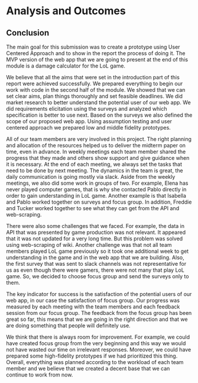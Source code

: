 # Analysis and Outcomes

## Conclusion

The main goal for this submission was to create a prototype using User Centered Approach and to show in the report the process of doing it. The MVP version of the web app that we are going to present at the end of this module is a damage calculator for the LoL game.

We believe that all the aims that were set in the introduction part of this report were achieved successfully. We prepared everything to begin our work with code in the second half of the module. We showed that we can set clear aims, plan things thoroughly and set feasible deadlines. We did market research to better understand the potential user of our web app. We did requirements elicitation using the surveys and analyzed which specification is better to use next. Based on the surveys we also defined the scope of our proposed web app. Using assumption testing and user centered approach we prepared low and middle fidelity prototypes.

All of our team members are very involved in this project. The right planning and allocation of the resources helped us to deliver the midterm paper on time, even in advance. In weekly meetings each team member shared the progress that they made and others show support and give guidance when it is necessary. At the end of each meeting, we always set the tasks that need to be done by next meeting. The dynamics in the team is great, the daily communication is going mostly via slack. Aside from the weekly meetings, we also did some work in groups of two. For example, Elena has never played computer games, that is why she contacted Pablo directly in order to gain understanding in LoL game. Another example is that Isabella and Pablo worked together on surveys and focus group. In addition, Freddie and Tucker worked together to see what they can get from the API and web-scraping.

There were also some challenges that we faced. For example, the data in API that was presented by game production was not relevant. It appeared that it was not updated for a very long time. But this problem was solved using web-scraping of wiki. Another challenge was that not all team members played LoL game previously so it took one additional week to get understanding in the game and in the web app that we are building. Also, the first survey that was sent to slack channels was not representative for us as even though there were gamers, there were not many that play LoL game. So, we decided to choose focus group and send the surveys only to them.

The key indicator for success is the satisfaction of the potential users of our web app, in our case the satisfaction of focus group. Our progress was measured by each meeting with the team members and each feedback session from our focus group. The feedback from the focus group has been great so far, this means that we are going in the right direction and that we are doing something that people will definitely use.

We think that there is always room for improvement. For example, we could have created focus group from the very beginning and this way we would not have wasted our time on irrelevant responses. Moreover, we could have prepared some high-fidelity prototypes if we had prioritized this thing. Overall, everything was planned according to the workload of each team member and we believe that we created a decent base that we can continue to work from now.

